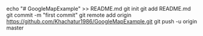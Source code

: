 echo "# GoogleMapExample" >> README.md
git init
git add README.md
git commit -m "first commit"
git remote add origin https://github.com/Khachatur1986/GoogleMapExample.git
git push -u origin master